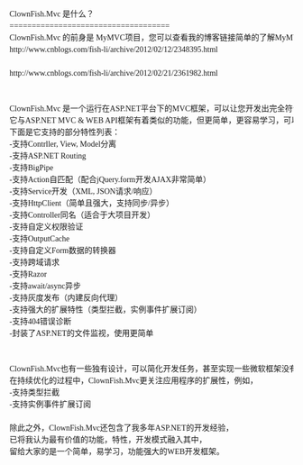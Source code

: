 <pre style="font-family: Consolas, '微软雅黑'; font-size: 14px; line-height: 150%">
ClownFish.Mvc 是什么？
====================================
ClownFish.Mvc 的前身是 MyMVC项目，您可以查看我的博客链接简单的了解MyMVC的初始功能：
http://www.cnblogs.com/fish-li/archive/2012/02/12/2348395.html<br />
http://www.cnblogs.com/fish-li/archive/2012/02/21/2361982.html<br />

ClownFish.Mvc 是一个运行在ASP.NET平台下的MVC框架，可以让您开发出完全符合MVC规范的应用程序，
它与ASP.NET MVC & WEB API框架有着类似的功能，但更简单，更容易学习，可以满足绝大多数的WEB开发需求，
下面是它支持的部分特性列表：
-支持Contrller, View, Model分离
-支持ASP.NET Routing
-支持BigPipe
-支持Action自匹配（配合jQuery.form开发AJAX非常简单）
-支持Service开发（XML, JSON请求/响应）
-支持HttpClient（简单且强大，支持同步/异步）
-支持Controller同名（适合于大项目开发）
-支持自定义权限验证
-支持OutputCache
-支持自定义Form数据的转换器
-支持跨域请求
-支持Razor
-支持await/async异步
-支持灰度发布（内建反向代理）
-支持强大的扩展特性（类型拦截，实例事件扩展订阅）
-支持404错误诊断
-封装了ASP.NET的文件监视，使用更简单


ClownFish.Mvc也有一些独有设计，可以简化开发任务，甚至实现一些微软框架没有的功能。
在持续优化的过程中，ClownFish.Mvc更关注应用程序的扩展性，例如，
-支持类型拦截
-支持实例事件扩展订阅

除此之外，ClownFish.Mvc还包含了我多年ASP.NET的开发经验，
已将我认为最有价值的功能，特性，开发模式融入其中，
留给大家的是一个简单，易学习，功能强大的WEB开发框架。

</pre>
